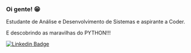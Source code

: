 ### Oi gente! 😁

Estudante de Análise e Desenvolvimento de Sistemas e aspirante a Coder.

E descobrindo as maravilhas do PYTHON!!!

[![Linkedin Badge](https://img.shields.io/badge/-LinkedIn-blue?style=flat-square&logo=Linkedin&logoColor=white&link=https://www.linkedin.com/in/brunostracke)](https://www.linkedin.com/in/brunostracke)

<!--
**brunostracke/brunostracke** is a ✨ _special_ ✨ repository because its `README.md` (this file) appears on your GitHub profile.

Here are some ideas to get you started:

- 🔭 I’m currently working on ...
- 🌱 I’m currently learning ...
- 👯 I’m looking to collaborate on ...
- 🤔 I’m looking for help with ...
- 💬 Ask me about ...
- 📫 How to reach me: ...
- 😄 Pronouns: ...
- ⚡ Fun fact: ...
-->
